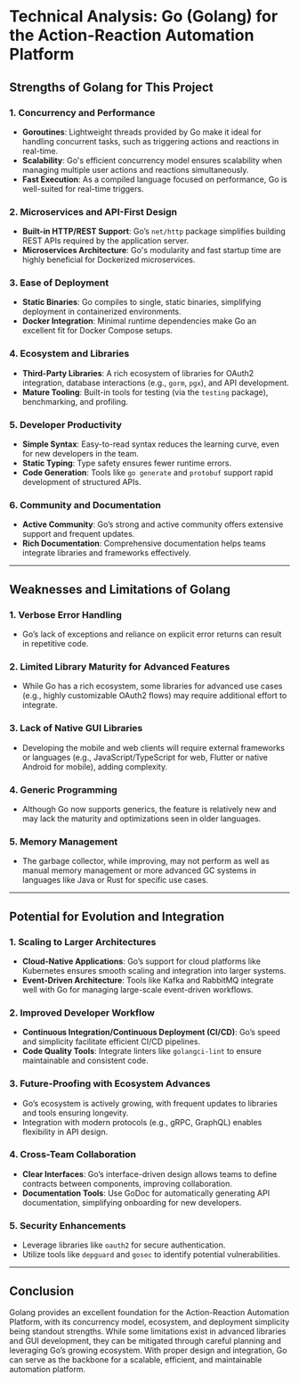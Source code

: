 # Technical Analysis: Go (Golang) for the Action-Reaction Automation Platform

## Strengths of Golang for This Project

### 1. **Concurrency and Performance**

- **Goroutines**: Lightweight threads provided by Go make it ideal for handling concurrent tasks, such as triggering actions and reactions in real-time.
- **Scalability**: Go's efficient concurrency model ensures scalability when managing multiple user actions and reactions simultaneously.
- **Fast Execution**: As a compiled language focused on performance, Go is well-suited for real-time triggers.

### 2. **Microservices and API-First Design**

- **Built-in HTTP/REST Support**: Go’s `net/http` package simplifies building REST APIs required by the application server.
- **Microservices Architecture**: Go's modularity and fast startup time are highly beneficial for Dockerized microservices.

### 3. **Ease of Deployment**

- **Static Binaries**: Go compiles to single, static binaries, simplifying deployment in containerized environments.
- **Docker Integration**: Minimal runtime dependencies make Go an excellent fit for Docker Compose setups.

### 4. **Ecosystem and Libraries**

- **Third-Party Libraries**: A rich ecosystem of libraries for OAuth2 integration, database interactions (e.g., `gorm`, `pgx`), and API development.
- **Mature Tooling**: Built-in tools for testing (via the `testing` package), benchmarking, and profiling.

### 5. **Developer Productivity**

- **Simple Syntax**: Easy-to-read syntax reduces the learning curve, even for new developers in the team.
- **Static Typing**: Type safety ensures fewer runtime errors.
- **Code Generation**: Tools like `go generate` and `protobuf` support rapid development of structured APIs.

### 6. **Community and Documentation**

- **Active Community**: Go’s strong and active community offers extensive support and frequent updates.
- **Rich Documentation**: Comprehensive documentation helps teams integrate libraries and frameworks effectively.

---

## Weaknesses and Limitations of Golang

### 1. **Verbose Error Handling**

- Go’s lack of exceptions and reliance on explicit error returns can result in repetitive code.

### 2. **Limited Library Maturity for Advanced Features**

- While Go has a rich ecosystem, some libraries for advanced use cases (e.g., highly customizable OAuth2 flows) may require additional effort to integrate.

### 3. **Lack of Native GUI Libraries**

- Developing the mobile and web clients will require external frameworks or languages (e.g., JavaScript/TypeScript for web, Flutter or native Android for mobile), adding complexity.

### 4. **Generic Programming**

- Although Go now supports generics, the feature is relatively new and may lack the maturity and optimizations seen in older languages.

### 5. **Memory Management**

- The garbage collector, while improving, may not perform as well as manual memory management or more advanced GC systems in languages like Java or Rust for specific use cases.

---

## Potential for Evolution and Integration

### 1. **Scaling to Larger Architectures**

- **Cloud-Native Applications**: Go’s support for cloud platforms like Kubernetes ensures smooth scaling and integration into larger systems.
- **Event-Driven Architecture**: Tools like Kafka and RabbitMQ integrate well with Go for managing large-scale event-driven workflows.

### 2. **Improved Developer Workflow**

- **Continuous Integration/Continuous Deployment (CI/CD)**: Go’s speed and simplicity facilitate efficient CI/CD pipelines.
- **Code Quality Tools**: Integrate linters like `golangci-lint` to ensure maintainable and consistent code.

### 3. **Future-Proofing with Ecosystem Advances**

- Go’s ecosystem is actively growing, with frequent updates to libraries and tools ensuring longevity.
- Integration with modern protocols (e.g., gRPC, GraphQL) enables flexibility in API design.

### 4. **Cross-Team Collaboration**

- **Clear Interfaces**: Go’s interface-driven design allows teams to define contracts between components, improving collaboration.
- **Documentation Tools**: Use GoDoc for automatically generating API documentation, simplifying onboarding for new developers.

### 5. **Security Enhancements**

- Leverage libraries like `oauth2` for secure authentication.
- Utilize tools like `depguard` and `gosec` to identify potential vulnerabilities.

---

## Conclusion

Golang provides an excellent foundation for the Action-Reaction Automation Platform, with its concurrency model, ecosystem, and deployment simplicity being standout strengths. While some limitations exist in advanced libraries and GUI development, they can be mitigated through careful planning and leveraging Go’s growing ecosystem. With proper design and integration, Go can serve as the backbone for a scalable, efficient, and maintainable automation platform.